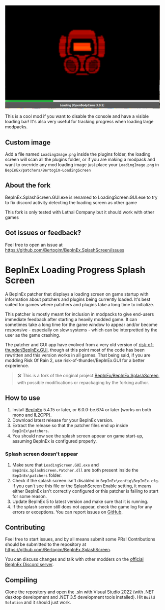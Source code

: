![Loading preview](https://raw.githubusercontent.com/Bertogim/BepInEx.SplashScreen/refs/heads/main/example.png)

This is a cool mod if you want to disable the console and have a visible loading bar! It's also very useful for tracking progress when loading large modpacks.

## Custom image
Add a file named `LoadingImage.png` inside the plugins folder, the loading screen will scan all the plugins folder, or if you are making a modpack and want to override any mod loading image just place your `LoadingImage.png` in `BepInEx/patchers/Bertogim-LoadingScreen`

## About the fork
BepInEx.SplashScreen.GUI.exe is renamed to LoadingScreen.GUI.exe to try to fix discord activity detecting the loading screen as other game

This fork is only tested with Lethal Company but it should work with other games

## Got issues or feedback?
Feel free to open an issue at https://github.com/Bertogim/BepInEx.SplashScreen/issues

# BepInEx Loading Progress Splash Screen
A BepInEx patcher that displays a loading screen on game startup with information about patchers and plugins being currently loaded. It's best suited for games where patchers and plugins take a long time to initialize.

This patcher is mostly meant for inclusion in modpacks to give end-users immediate feedback after starting a heavily modded game. It can sometimes take a long time for the game window to appear and/or become responsive - especially on slow systems - which can be interpretted by the user as the game crashing.

The patcher and GUI app have evolved from a very old version of [risk-of-thunder/BepInEx.GUI](https://github.com/risk-of-thunder/BepInEx.GUI), though at this point most of the code has been rewritten and this version works in all games. That being said, if you are modding Risk Of Rain 2, use risk-of-thunder/BepInEx.GUI for a better experience.

> 🛠️ This is a fork of the original project [BepInEx/BepInEx.SplashScreen](https://github.com/BepInEx/BepInEx.SplashScreen), with possible modifications or repackaging by the forking author.

## How to use
1. Install [BepInEx](https://github.com/BepInEx/BepInEx) 5.4.15 or later, or 6.0.0-be.674 or later (works on both mono and IL2CPP).
2. Download latest release for your BepInEx version.
3. Extract the release so that the patcher files end up inside `BepInEx\patchers`.
4. You should now see the splash screen appear on game start-up, assuming BepInEx is configured properly.

### Splash screen doesn't appear
1. Make sure that `LoadingScreen.GUI.exe` and `BepInEx.SplashScreen.Patcher.dll` are both present inside the `BepInEx\patchers` folder.
2. Check if the splash screen isn't disabled in `BepInEx\config\BepInEx.cfg`. If you can't see this file or the SplashScreen Enable setting, it means either BepInEx isn't correctly configured or this patcher is failing to start for some reason.
3. Update BepInEx 5 to latest version and make sure that it is running.
4. If the splash screen still does not appear, check the game log for any errors or exceptions. You can report issues on [GitHub](https://github.com/Bertogim/BepInEx.SplashScreen/issues).

## Contributing
Feel free to start issues, and by all means submit some PRs! Contributions should be submitted to the repository at https://github.com/Bertogim/BepInEx.SplashScreen.

You can discuss changes and talk with other modders on the [official BepInEx Discord server](https://discord.gg/MpFEDAg).

## Compiling
Clone the repository and open the .sln with Visual Studio 2022 (with .NET desktop development and .NET 3.5 development tools installed). Hit `Build Solution` and it should just work.

